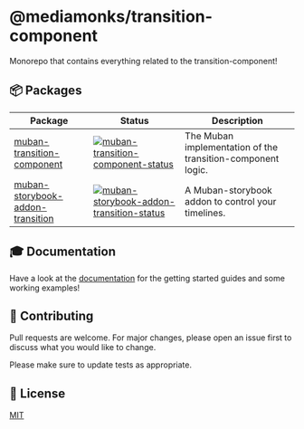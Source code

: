 # @mediamonks/transition-component

Monorepo that contains everything related to the transition-component!

## 📦 Packages

| Package                            | Status                                                                         | Description                                                 |
| ---------------------------------- | ------------------------------------------------------------------------------ | ----------------------------------------------------------- |
| [muban-transition-component]       | [![muban-transition-component-status]][muban-transition-component]             | The Muban implementation of the transition-component logic. |
| [muban-storybook-addon-transition] | [![muban-storybook-addon-transition-status]][muban-storybook-addon-transition] | A Muban-storybook addon to control your timelines.          |

## 🎓 Documentation

Have a look at the [documentation](https://mediamonks.github.io/transition-component/) for the
getting started guides and some working examples!

## 💪 Contributing

Pull requests are welcome. For major changes, please open an issue first to discuss what you would
like to change.

Please make sure to update tests as appropriate.

## 📝 License

[MIT](./LICENSE)

[muban-transition-component]: ./packages/muban-transition-component
[muban-transition-component-status]:
  https://img.shields.io/npm/v/@mediamonks/muban-transition-component.svg?colorB=41a6ff
[muban-storybook-addon-transition]: ./packages/muban-storybook-addon-transition
[muban-storybook-addon-transition-status]:
  https://img.shields.io/npm/v/@mediamonks/muban-storybook-addon-transition.svg?colorB=41a6ff
